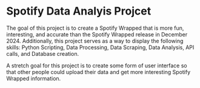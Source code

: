 # Spotify Data Analyis Projcet  

The goal of this project is to create a Spotify Wrapped that is more fun, interesting, and accurate than the Spotify Wrapped release in December 2024. Additionally, this project serves as a way to display the following skills: Python Scripting, Data Processing, Data Scraping, Data Analysis, API calls, and Database creation.

A stretch goal for this project is to create some form of user interface so that other people could upload their data and get more interesting Spotify Wrapped information. 
